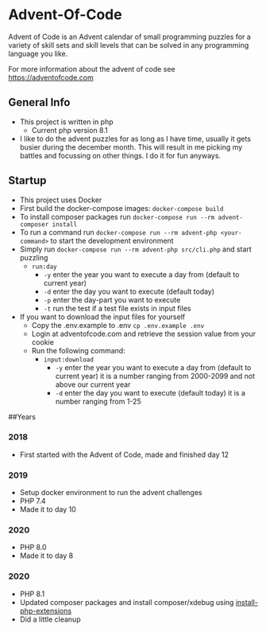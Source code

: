 # Advent-Of-Code
Advent of Code is an Advent calendar of small programming puzzles for a variety of 
skill sets and skill levels that can be solved in any programming language you like.

For more information about the advent of code see https://adventofcode.com

## General Info
* This project is written in php
  * Current php version 8.1
* I like to do the advent puzzles for as long as I have time, usually it gets busier during the december month. 
  This will result in me picking my battles and focussing on other things. I do it for fun anyways.

## Startup
* This project uses Docker
* First build the docker-compose images: ```docker-compose build```
* To install composer packages run ```docker-compose run --rm advent-composer install```
* To run a command run ```docker-compose run --rm advent-php <your-command>``` to start the development environment
* Simply run ```docker-compose run --rm advent-php src/cli.php``` and start puzzling
  * ```run:day```
    * ```-y``` enter the year you want to execute a day from (default to current year)
    * ```-d``` enter the day you want to execute (default today)
    * ```-p``` enter the day-part you want to execute
    * ```-t``` run the test if a test file exists in input files
* If you want to download the input files for yourself
  * Copy the .env.example to .env ```cp .env.example .env```
  * Login at adventofcode.com and retrieve the session value from your cookie
  * Run the following command:
    * ```input:download```
      * ```-y``` enter the year you want to execute a day from (default to current year) it is a number ranging from 2000-2099 and not above our current year
      * ```-d``` enter the day you want to execute (default today) it is a number ranging from 1-25

##Years
### 2018
* First started with the Advent of Code, made and finished day 12

### 2019
* Setup docker environment to run the advent challenges
* PHP 7.4
* Made it to day 10

### 2020
* PHP 8.0
* Made it to day 8

### 2020
* PHP 8.1
* Updated composer packages and install composer/xdebug using [install-php-extensions](https://github.com/mlocati/docker-php-extension-installer)
* Did a little cleanup

